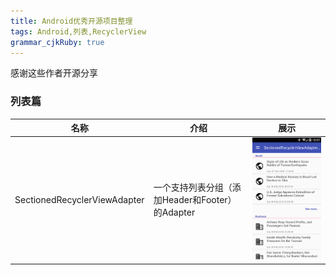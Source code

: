 ```yaml
---
title: Android优秀开源项目整理
tags: Android,列表,RecyclerView
grammar_cjkRuby: true
---
```

感谢这些作者开源分享
### 列表篇
名称  | 介绍 | 展示
--- | --- | --- 
SectionedRecyclerViewAdapter  |  一个支持列表分组（添加Header和Footer）的Adapter   |  <img src="https://raw.githubusercontent.com/luizgrp/SectionedRecyclerViewAdapter/master/art/sc1.png" alt="Drawing" width="320px" />   



